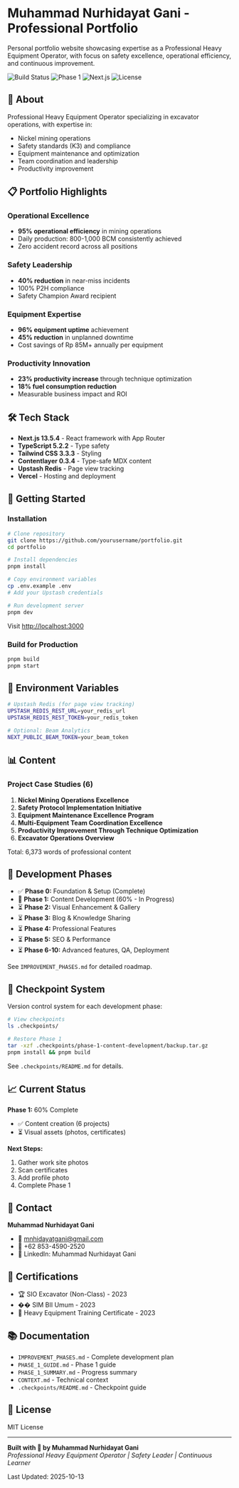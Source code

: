 # Muhammad Nurhidayat Gani - Professional Portfolio

Personal portfolio website showcasing expertise as a Professional Heavy Equipment Operator, with focus on safety excellence, operational efficiency, and continuous improvement.

![Build Status](https://img.shields.io/badge/build-passing-brightgreen)
![Phase 1](https://img.shields.io/badge/phase%201-60%25-blue)
![Next.js](https://img.shields.io/badge/Next.js-13.5-black)
![License](https://img.shields.io/badge/license-MIT-green)

## 👤 About

Professional Heavy Equipment Operator specializing in excavator operations, with expertise in:
- Nickel mining operations
- Safety standards (K3) and compliance  
- Equipment maintenance and optimization
- Team coordination and leadership
- Productivity improvement

## 📋 Portfolio Highlights

### Operational Excellence
- **95% operational efficiency** in mining operations
- Daily production: 800-1,000 BCM consistently achieved
- Zero accident record across all positions

### Safety Leadership
- **40% reduction** in near-miss incidents
- 100% P2H compliance
- Safety Champion Award recipient

### Equipment Expertise
- **96% equipment uptime** achievement
- **45% reduction** in unplanned downtime
- Cost savings of Rp 85M+ annually per equipment

### Productivity Innovation
- **23% productivity increase** through technique optimization
- **18% fuel consumption reduction**
- Measurable business impact and ROI

## 🛠️ Tech Stack

- **Next.js 13.5.4** - React framework with App Router
- **TypeScript 5.2.2** - Type safety
- **Tailwind CSS 3.3.3** - Styling
- **Contentlayer 0.3.4** - Type-safe MDX content
- **Upstash Redis** - Page view tracking
- **Vercel** - Hosting and deployment

## 🚀 Getting Started

### Installation

```bash
# Clone repository
git clone https://github.com/yourusername/portfolio.git
cd portfolio

# Install dependencies
pnpm install

# Copy environment variables
cp .env.example .env
# Add your Upstash credentials

# Run development server
pnpm dev
```

Visit [http://localhost:3000](http://localhost:3000)

### Build for Production

```bash
pnpm build
pnpm start
```

## 📝 Environment Variables

```bash
# Upstash Redis (for page view tracking)
UPSTASH_REDIS_REST_URL=your_redis_url
UPSTASH_REDIS_REST_TOKEN=your_redis_token

# Optional: Beam Analytics
NEXT_PUBLIC_BEAM_TOKEN=your_beam_token
```

## 📊 Content

### Project Case Studies (6)

1. **Nickel Mining Operations Excellence**
2. **Safety Protocol Implementation Initiative**
3. **Equipment Maintenance Excellence Program**
4. **Multi-Equipment Team Coordination Excellence**
5. **Productivity Improvement Through Technique Optimization**
6. **Excavator Operations Overview**

Total: 6,373 words of professional content

## 🎯 Development Phases

- ✅ **Phase 0:** Foundation & Setup (Complete)
- 🔄 **Phase 1:** Content Development (60% - In Progress)
- ⏳ **Phase 2:** Visual Enhancement & Gallery
- ⏳ **Phase 3:** Blog & Knowledge Sharing
- ⏳ **Phase 4:** Professional Features
- ⏳ **Phase 5:** SEO & Performance
- ⏳ **Phase 6-10:** Advanced features, QA, Deployment

See `IMPROVEMENT_PHASES.md` for detailed roadmap.

## 🔄 Checkpoint System

Version control system for each development phase:

```bash
# View checkpoints
ls .checkpoints/

# Restore Phase 1
tar -xzf .checkpoints/phase-1-content-development/backup.tar.gz
pnpm install && pnpm build
```

See `.checkpoints/README.md` for details.

## 📈 Current Status

**Phase 1:** 60% Complete
- ✅ Content creation (6 projects)
- ⏳ Visual assets (photos, certificates)

**Next Steps:**
1. Gather work site photos
2. Scan certificates
3. Add profile photo
4. Complete Phase 1

## 🤝 Contact

**Muhammad Nurhidayat Gani**
- 📧 mnhidayatgani@gmail.com
- 📱 +62 853-4590-2520
- 💼 LinkedIn: Muhammad Nurhidayat Gani

## 📄 Certifications

- 🏆 SIO Excavator (Non-Class) - 2023
- �� SIM BII Umum - 2023
- 📜 Heavy Equipment Training Certificate - 2023

## 📚 Documentation

- `IMPROVEMENT_PHASES.md` - Complete development plan
- `PHASE_1_GUIDE.md` - Phase 1 guide
- `PHASE_1_SUMMARY.md` - Progress summary
- `CONTEXT.md` - Technical context
- `.checkpoints/README.md` - Checkpoint guide

## 📜 License

MIT License

---

**Built with 💪 by Muhammad Nurhidayat Gani**  
*Professional Heavy Equipment Operator | Safety Leader | Continuous Learner*

Last Updated: 2025-10-13
